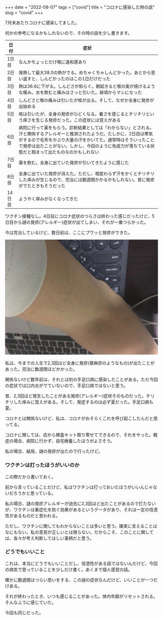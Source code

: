 +++
date = "2022-08-07"
tags = ["covid"]
title = "コロナに感染した時の話"
slug = "covid"
+++

7月末あたりコロナに感染してました。

何かの参考になるかもしれないので、その時の話を少し書きます。

|日付|症状|
|---|---|
|1日目|なんかちょっとだけ喉に違和感あり|
|2日目|発熱して最大38.0の熱がでる。めちゃくちゃしんどかった。あとから思い返すと、しんどかったのはこの1日だけだった|
|3日目|熱は36.6に下がる。しんどさが和らぐ。朝起きると喉の奥が焼けるような痛み。水を飲むと痛みはさっと引いた。昼頃からマシになった|
|4日目|しんどさと喉の痛みは引いたが咳が出る。そして、なぜか全身に発疹が出始める|
|5日目|咳は引いたが、全身の発疹がひどくなる。暑さを感じるとチリチリという痒さを生じる発疹だった。この症状には覚えがある|
|6日目|病院に行って薬をもらう。診断結果としては「わからない」とされる。汗と関係するアレルギーと推測されたようだ。たしかに、2日目は寒気がするので毛布をかぶり大量の汗をかいてた。通常時はそういったことで発疹は出たことがない。しかし、今回のように免疫力が落ちている状態だと相まって出たものなのかもしれない|
|7日目|薬を飲む。全身に出ていた発疹が引いてきたように感じた|
|8日目|全身に出ていた発疹が消えた。ただし、相変わらず汗をかくとチリチリした痒みが生じるので、完治には数週間かかるかもしれない。昔に発疹がでたときもそうだった|
|14日目|ようやく痒みがなくなってきた|

ワクチン接種なし。4日目にコロナ症状のつらさは終わった感じだったけど、5日目から謎の発疹(アレルギー)症状が出てしまい、それが一番つらかった。

今は完治しているけど、数日前は、ここにブワッと発疹ができた。

![](https://raw.githubusercontent.com/syui/img/master/other/covid_20220801_0001.jpg)

私は、今までの人生で2,3回ほど全身に発疹(蕁麻疹のようなもの)が出たことがあった。完治に数週間ほどかかった。

関係ないけど数年前は、それとは別の手足口病に感染したことがある。ただ今回の症状では口内炎がでていないので、手足口病ではないと思う。

昔、2,3回ほど発生したことがある発疹(アレルギー)症状そのものだった。チリチリした痒みに覚えがある。そして、発症するのは必ず夏だった。手足口病も夏。

コロナとは関係ないけど、私は、コロナがおそらくこれを呼び起こしたんだと思ってる。

コロナに関しては、店から検査キット取り寄せてできるので、それをやった。軽症の場合、病院に行かず、自宅療養したほうがよさそう。

私の場合、結局、謎の発疹が出たので行ったけど。

### ワクチンは打ったほうがいいのか

この際だから書いておく。

前から言っていることだけど、私はワクチンは打っておいたほうがいいんじゃないだろうかと思っている。

私の場合、謎の発疹アレルギーが過去に2,3回ほど出たことがあるので打たないが、ワクチンは重症化を防ぐ効果があるというデータがあり、それは一定の信憑性があるものだと思われる。

ただし、ワクチンに関してもわからないことは多いと思う。確実に言えることはなにもない。私の意見が正しいとは限らない。だからこそ、このことに関しては、各々が考え判断してほしい事柄だと思う。

### どうでもいいこと

これは、本当にどうでもいいことだし、信憑性がある話ではないんだけど、今回の病気で思っていることを少しだけ書く。あくまで個人感覚の話。

確かに数週間はつらい思いをする、この謎の症状なんだけど、いいことが一つだけある。

それが終わったとき、いつも感じることがあった。体内年齢がリセットされる。そんなふうに感じていた。

今回も同じだった。

